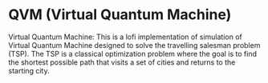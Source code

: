 # QVM (Virtual Quantum Machine)
Virtual Quantum Machine: This is a lofi implementation of simulation of Virtual Quantum Machine designed to solve the travelling salesman problem (TSP). The TSP is a classical optimization problem where the goal is to find the shortest possible path that visits a set of cities and returns to the starting city. 
